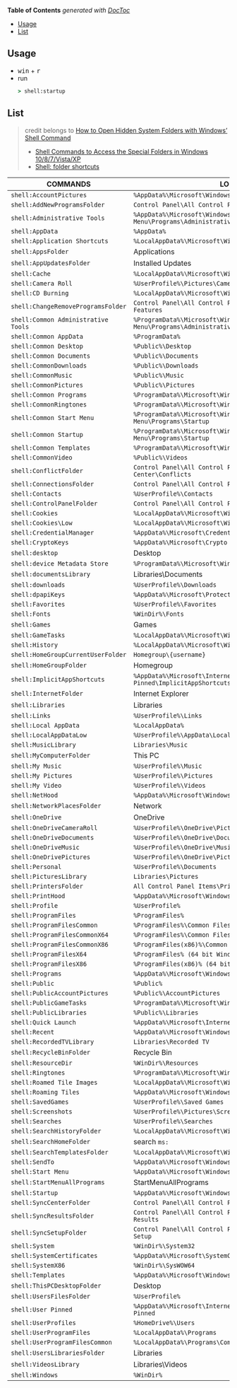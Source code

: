 <!-- START doctoc generated TOC please keep comment here to allow auto update -->
<!-- DON'T EDIT THIS SECTION, INSTEAD RE-RUN doctoc TO UPDATE -->
**Table of Contents**  *generated with [DocToc](https://github.com/thlorenz/doctoc)*

- [Usage](#usage)
- [List](#list)

<!-- END doctoc generated TOC please keep comment here to allow auto update -->


## Usage
- <kbd>win</kbd> + <kbd>r</kbd>
- run
  ```bat
  > shell:startup
  ```

## List

> credit belongs to [How to Open Hidden System Folders with Windows’ Shell Command](https://www.howtogeek.com/257715/how-to-open-hidden-system-folders-with-windos-shell-command/)
>
> - [Shell Commands to Access the Special Folders in Windows 10/8/7/Vista/XP](https://www.winhelponline.com/blog/shell-commands-to-access-the-special-folders/)
> - [Shell: folder shortcuts](https://ss64.com/nt/shell.html)

| COMMANDS                            | LOCATION                                                                              |
| ----------------------------------- | ------------------------------------------------------------------------------------- |
| `shell:AccountPictures`             | `%AppData%\Microsoft\Windows\AccountPictures`                                         |
| `shell:AddNewProgramsFolder`        | `Control Panel\All Control Panel Items\Get Programs`                                  |
| `shell:Administrative Tools`        | `%AppData%\Microsoft\Windows\Start Menu\Programs\Administrative Tools`                |
| `shell:AppData`                     | `%AppData%`                                                                           |
| `shell:Application Shortcuts`       | `%LocalAppData%\Microsoft\Windows\Application Shortcuts`                              |
| `shell:AppsFolder`                  | Applications                                                                        |
| `shell:AppUpdatesFolder`            | Installed Updates                                                                   |
| `shell:Cache`                       | `%LocalAppData%\Microsoft\Windows\INetCache`                                          |
| `shell:Camera Roll`                 | `%UserProfile%\Pictures\Camera Roll`                                                  |
| `shell:CD Burning`                  | `%LocalAppData%\Microsoft\Windows\Burn\Burn`                                          |
| `shell:ChangeRemoveProgramsFolder`  | `Control Panel\All Control Panel Items\Programs and Features`                         |
| `shell:Common Administrative Tools` | `%ProgramData%\Microsoft\Windows\Start Menu\Programs\Administrative Tools`            |
| `shell:Common AppData`              | `%ProgramData%`                                                                       |
| `shell:Common Desktop`              | `%Public%\Desktop`                                                                    |
| `shell:Common Documents`            | `%Public%\Documents`                                                                  |
| `shell:CommonDownloads`             | `%Public%\Downloads`                                                                  |
| `shell:CommonMusic`                 | `%Public%\Music`                                                                      |
| `shell:CommonPictures`              | `%Public%\Pictures`                                                                   |
| `shell:Common Programs`             | `%ProgramData%\Microsoft\Windows\Start Menu\Programs`                                 |
| `shell:CommonRingtones`             | `%ProgramData%\Microsoft\Windows\Ringtones`                                           |
| `shell:Common Start Menu`           | `%ProgramData%\Microsoft\Windows\Start Menu\Programs\Startup`                         |
| `shell:Common Startup`              | `%ProgramData%\Microsoft\Windows\Start Menu\Programs\Startup`                         |
| `shell:Common Templates`            | `%ProgramData%\Microsoft\Windows\Templates`                                           |
| `shell:CommonVideo`                 | `%Public%\Videos`                                                                     |
| `shell:ConflictFolder`              | `Control Panel\All Control Panel Items\Sync Center\Conflicts`                         |
| `shell:ConnectionsFolder`           | `Control Panel\All Control Panel Items\Network Connections`                           |
| `shell:Contacts`                    | `%UserProfile%\Contacts`                                                              |
| `shell:ControlPanelFolder`          | `Control Panel\All Control Panel Items`                                               |
| `shell:Cookies`                     | `%LocalAppData%\Microsoft\Windows\INetCookies`                                        |
| `shell:Cookies\Low`                 | `%LocalAppData%\Microsoft\Windows\INetCookies\Low`                                    |
| `shell:CredentialManager`           | `%AppData%\Microsoft\Credentials`                                                     |
| `shell:CryptoKeys`                  | `%AppData%\Microsoft\Crypto`                                                          |
| `shell:desktop`                     | Desktop                                                                             |
| `shell:device Metadata Store`       | `%ProgramData%\Microsoft\Windows\DeviceMetadataStore`                                 |
| `shell:documentsLibrary`            | Libraries\Documents                                                                 |
| `shell:downloads`                   | `%UserProfile%\Downloads`                                                             |
| `shell:dpapiKeys`                   | `%AppData%\Microsoft\Protect`                                                         |
| `shell:Favorites`                   | `%UserProfile%\Favorites`                                                             |
| `shell:Fonts`                       | `%WinDir%\Fonts`                                                                      |
| `shell:Games`                       | Games                                                                               |
| `shell:GameTasks`                   | `%LocalAppData%\Microsoft\Windows\GameExplorer`                                       |
| `shell:History`                     | `%LocalAppData%\Microsoft\Windows\History`                                            |
| `shell:HomeGroupCurrentUserFolder`  | `Homegroup\{username}`                                                                |
| `shell:HomeGroupFolder`             | Homegroup                                                                           |
| `shell:ImplicitAppShortcuts`        | `%AppData%\Microsoft\Internet Explorer\Quick Launch\User Pinned\ImplicitAppShortcuts` |
| `shell:InternetFolder`              | Internet Explorer                                                                   |
| `shell:Libraries`                   | Libraries                                                                           |
| `shell:Links`                       | `%UserProfile%\Links`                                                                 |
| `shell:Local AppData`               | `%LocalAppData%`                                                                      |
| `shell:LocalAppDataLow`             | `%UserProfile%\AppData\LocalLow`                                                      |
| `shell:MusicLibrary`                | `Libraries\Music`                                                                     |
| `shell:MyComputerFolder`            | This PC                                                                             |
| `shell:My Music`                    | `%UserProfile%\Music`                                                                 |
| `shell:My Pictures`                 | `%UserProfile%\Pictures`                                                              |
| `shell:My Video`                    | `%UserProfile%\Videos`                                                                |
| `shell:NetHood`                     | `%AppData%\Microsoft\Windows\Network Shortcuts`                                       |
| `shell:NetworkPlacesFolder`         | Network                                                                             |
| `shell:OneDrive`                    | OneDrive                                                                            |
| `shell:OneDriveCameraRoll`          | `%UserProfile%\OneDrive\Pictures\Camera Roll`                                         |
| `shell:OneDriveDocuments`           | `%UserProfile%\OneDrive\Documents`                                                    |
| `shell:OneDriveMusic`               | `%UserProfile%\OneDrive\Music`                                                        |
| `shell:OneDrivePictures`            | `%UserProfile%\OneDrive\Pictures`                                                     |
| `shell:Personal`                    | `%UserProfile%\Documents`                                                             |
| `shell:PicturesLibrary`             | `Libraries\Pictures`                                                                  |
| `shell:PrintersFolder`              | `All Control Panel Items\Printers`                                                    |
| `shell:PrintHood`                   | `%AppData%\Microsoft\Windows\Printer Shortcuts`                                       |
| `shell:Profile`                     | `%UserProfile%`                                                                       |
| `shell:ProgramFiles`                | `%ProgramFiles%`                                                                      |
| `shell:ProgramFilesCommon`          | `%ProgramFiles%\Common Files`                                                         |
| `shell:ProgramFilesCommonX64`       | `%ProgramFiles%\Common Files (64 bit Windows only)`                                   |
| `shell:ProgramFilesCommonX86`       | `%ProgramFiles(x86)%\Common Files (64 bit Windows only)`                              |
| `shell:ProgramFilesX64`             | `%ProgramFiles% (64 bit Windows only)`                                                |
| `shell:ProgramFilesX86`             | `%ProgramFiles(x86)% (64 bit Windows only)`                                           |
| `shell:Programs`                    | `%AppData%\Microsoft\Windows\Start Menu\Programs`                                     |
| `shell:Public`                      | `%Public%`                                                                            |
| `shell:PublicAccountPictures`       | `%Public%\AccountPictures`                                                            |
| `shell:PublicGameTasks`             | `%ProgramData%\Microsoft\Windows\GameExplorer`                                        |
| `shell:PublicLibraries`             | `%Public%\Libraries`                                                                  |
| `shell:Quick Launch`                | `%AppData%\Microsoft\Internet Explorer\Quick Launch`                                  |
| `shell:Recent`                      | `%AppData%\Microsoft\Windows\Recent`                                                  |
| `shell:RecordedTVLibrary`           | `Libraries\Recorded TV`                                                               |
| `shell:RecycleBinFolder`            | Recycle Bin                                                                           |
| `shell:ResourceDir`                 | `%WinDir%\Resources`                                                                  |
| `shell:Ringtones`                   | `%ProgramData%\Microsoft\Windows\Ringtones`                                           |
| `shell:Roamed Tile Images`          | `%LocalAppData%\Microsoft\Windows\RoamedTileImages`                                   |
| `shell:Roaming Tiles`               | `%AppData%\Microsoft\Windows\RoamingTiles`                                            |
| `shell:SavedGames`                  | `%UserProfile%\Saved Games`                                                           |
| `shell:Screenshots`                 | `%UserProfile%\Pictures\Screenshots`                                                  |
| `shell:Searches`                    | `%UserProfile%\Searches`                                                              |
| `shell:SearchHistoryFolder`         | `%LocalAppData%\Microsoft\Windows\ConnectedSearch\History`                            |
| `shell:SearchHomeFolder`            | search `ms:`                                                                          |
| `shell:SearchTemplatesFolder`       | `%LocalAppData%\Microsoft\Windows\ConnectedSearch\Templates`                          |
| `shell:SendTo`                      | `%AppData%\Microsoft\Windows\SendTo`                                                  |
| `shell:Start Menu`                  | `%AppData%\Microsoft\Windows\Start Menu`                                              |
| `shell:StartMenuAllPrograms`        | StartMenuAllPrograms                                                                |
| `shell:Startup`                     | `%AppData%\Microsoft\Windows\Start Menu\Programs\Startup`                             |
| `shell:SyncCenterFolder`            | `Control Panel\All Control Panel Items\Sync Center`                                   |
| `shell:SyncResultsFolder`           | `Control Panel\All Control Panel Items\Sync Center\Sync Results`                      |
| `shell:SyncSetupFolder`             | `Control Panel\All Control Panel Items\Sync Center\Sync Setup`                        |
| `shell:System`                      | `%WinDir%\System32`                                                                   |
| `shell:SystemCertificates`          | `%AppData%\Microsoft\SystemCertificates`                                              |
| `shell:SystemX86`                   | `%WinDir%\SysWOW64`                                                                   |
| `shell:Templates`                   | `%AppData%\Microsoft\Windows\Templates`                                               |
| `shell:ThisPCDesktopFolder`         | Desktop                                                                             |
| `shell:UsersFilesFolder`            | `%UserProfile%`                                                                       |
| `shell:User Pinned`                 | `%AppData%\Microsoft\Internet Explorer\Quick Launch\User Pinned`                      |
| `shell:UserProfiles`                | `%HomeDrive%\Users`                                                                   |
| `shell:UserProgramFiles`            | `%LocalAppData%\Programs`                                                             |
| `shell:UserProgramFilesCommon`      | `%LocalAppData%\Programs\Common`                                                      |
| `shell:UsersLibrariesFolder`        | Libraries                                                                           |
| `shell:VideosLibrary`               | Libraries\Videos                                                                    |
| `shell:Windows`                     | `%WinDir%`                                                                            |
